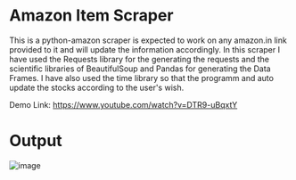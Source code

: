 # Amazon Item Scraper

This is a python-amazon scraper is expected to work on any amazon.in link provided to it and will update the information accordingly.
In this scraper I have used the Requests library for the generating the requests and the scientific libraries of BeautifulSoup and Pandas for generating the Data Frames.
I have also used the time library so that the programm and auto update the stocks according to the user's wish.

Demo Link: https://www.youtube.com/watch?v=DTR9-uBqxtY

# Output

![image](https://user-images.githubusercontent.com/59610398/115266387-cbe4e580-a155-11eb-8ba5-4b2f7f15f104.png)
